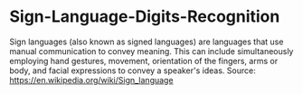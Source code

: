 # Sign-Language-Digits-Recognition
Sign languages (also known as signed languages) are languages that use manual communication to convey meaning. This can include simultaneously employing hand gestures, movement, orientation of the fingers, arms or body, and facial expressions to convey a speaker's ideas. Source: https://en.wikipedia.org/wiki/Sign_language
